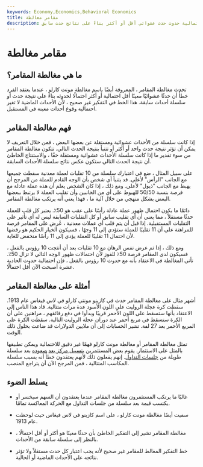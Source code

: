 ```yaml
---
keywords: Economy,Economics,Behavioral Economics
title: مقامر مغالطة
description: مغالطة المقامر هي اعتقاد خاطئ بأن احتمالية حدوث حدث عشوائي أقل أو أكثر بناءً على نتائج حدث سابق.
---
```


# مقامر مغالطة
## ما هي مغالطة المقامر؟

تحدث مغالطة المقامر ، المعروفة أيضًا باسم مغالطة مونت كارلو ، عندما يعتقد الفرد خطأً أن حدثًا عشوائيًا معينًا أقل احتمالية أو أكثر احتمالًا لحدوثه بناءً على نتيجة حدث أو سلسلة أحداث سابقة. هذا الخط في التفكير غير صحيح ، لأن الأحداث الماضية لا تغير احتمالية وقوع أحداث معينة في المستقبل.

## فهم مغالطة المقامر

إذا كانت سلسلة من الأحداث عشوائية ومستقلة عن بعضها البعض ، فمن خلال التعريف لا يمكن أن تؤثر نتيجة حدث واحد أو أكثر أو تتنبأ بنتيجة الحدث التالي. تتكون مغالطة المقامر من سوء تقدير ما إذا كانت سلسلة الأحداث عشوائية ومستقلة حقًا ، والاستنتاج الخاطئ أن نتيجة الحدث التالي ستكون عكس نتائج سلسلة الأحداث السابقة.

على سبيل المثال ، ضع في اعتبارك سلسلة من 10 تقلبات لعملة معدنية سقطت جميعها مع الجانب "الرأس" لأعلى. قد يتنبأ أي شخص بأن الوجه القادم للعملة من المرجح أن يهبط مع الجانب "ذيول" لأعلى. ومع ذلك ، إذا كان الشخص يعلم أن هذه عملة عادلة مع فرصة بنسبة 50/50 للهبوط على أي من الجانبين وأن تقليب العملة لا يرتبط ببعضها البعض بشكل منهجي من خلال آلية ما ، فهذا يعني أنه يرتكب مغالطة المقامر.

دائمًا ما يكون احتمال ظهور عملة عادلة رأسًا على عقب هو 50٪. يعتبر كل قلب للعملة حدثًا مستقلاً ، مما يعني أن أي تقليب سابق أو كل التقلبات السابقة ليس له أي تأثير على التقلبات المستقبلية. إذا قبل أن يتم قلب أي عملات معدنية ، عُرض على المقامر فرصة للمراهنة على أن 11 تقليبًا للعملة ستؤدي إلى 11 وجهًا ، فسيكون الخيار الحكيم هو رفضها لأن احتمال 11 تقليبًا للعملة يؤدي إلى 11 رأسًا منخفض للغاية.

ومع ذلك ، إذا تم عرض نفس الرهان مع 10 تقلبات بعد أن أنتجت 10 رؤوس بالفعل ، فسيكون لدى المقامر فرصة 50٪ للفوز لأن احتمالات ظهور الوجه التالي لا تزال 50٪. تأتي المغالطة في الاعتقاد بأنه مع حدوث 10 رؤوس بالفعل ، فإن احتمالية حدوث الحادية عشرة أصبحت الآن أقل احتمالًا.

## أمثلة على مغالطة المقامر

أشهر مثال على مغالطة المقامر حدث في كازينو مونتي كارلو في لاس فيغاس عام 1913. سقطت كرة عجلة الروليت على اللون الأسود عدة مرات متتالية. قاد هذا الناس إلى الاعتقاد بأنها ستسقط على اللون الأحمر قريبًا وبدأوا في دفع رقائقهم ، مراهنين على أن الكرة ستسقط في مربع أحمر عند دوران عجلة الروليت التالية. سقطت الكرة على المربع الأحمر بعد 27 لفة. تشير الحسابات إلى أن ملايين الدولارات قد ضاعت بحلول ذلك الوقت.

تمثل مغالطة المقامر أو مغالطة مونت كارلو فهمًا غير دقيق للاحتمالية ويمكن تطبيقها بالمثل على الاستثمار. يقوم بعض المستثمرين [بتسييل مركز بعد](/liquidate) [صعوده](/liquidate) بعد سلسلة طويلة من [جلسات التداول](/tradingsession). إنهم يفعلون ذلك لأنهم يعتقدون خطأً أنه بسبب سلسلة المكاسب المتتالية ، فمن المرجح الآن أن يتراجع المنصب.

## يسلط الضوء

- غالبًا ما يرتكب المستثمرون مغالطة المقامر عندما يعتقدون أن السهم سيخسر أو يكتسب قيمة بعد سلسلة من جلسات التداول مع الحركة المعاكسة تمامًا.

- سميت أيضًا مغالطة مونت كارلو ، على اسم كازينو في لاس فيغاس حيث لوحظت عام 1913.

- مغالطة المقامر تشير إلى التفكير الخاطئ بأن حدثًا معينًا هو أكثر أو أقل احتمالًا ، بالنظر إلى سلسلة سابقة من الأحداث.

- خط التفكير المغالط للمقامر غير صحيح لأنه يجب اعتبار كل حدث مستقلاً ولا تؤثر نتائجه على الأحداث الماضية أو الحالية.


